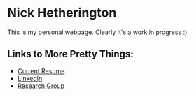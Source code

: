 # Nick Hetherington
This is my personal webpage. Clearly it's a work in progress :)

## Links to More Pretty Things:
* [Current Resume](Nick_Hetherington_Resume_June2019.pdf)
* [LinkedIn](https://www.linkedin.com/in/nickhetherington/)
* [Research Group](http://caris.mech.ubc.ca)

